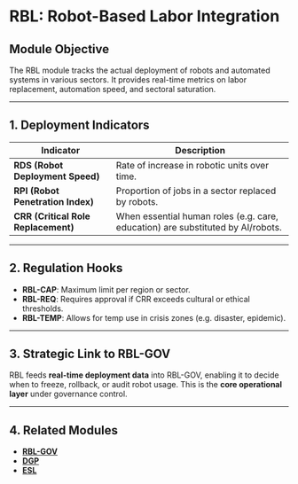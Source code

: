 # RBL: Robot-Based Labor Integration

## Module Objective
The RBL module tracks the actual deployment of robots and automated systems in various sectors.
It provides real-time metrics on labor replacement, automation speed, and sectoral saturation.

---

## 1. Deployment Indicators

| Indicator | Description |
|----------|-------------|
| **RDS (Robot Deployment Speed)** | Rate of increase in robotic units over time. |
| **RPI (Robot Penetration Index)** | Proportion of jobs in a sector replaced by robots. |
| **CRR (Critical Role Replacement)** | When essential human roles (e.g. care, education) are substituted by AI/robots. |

---

## 2. Regulation Hooks

- **RBL-CAP**: Maximum limit per region or sector.
- **RBL-REQ**: Requires approval if CRR exceeds cultural or ethical thresholds.
- **RBL-TEMP**: Allows for temp use in crisis zones (e.g. disaster, epidemic).

---

## 3. Strategic Link to RBL-GOV
RBL feeds **real-time deployment data** into RBL-GOV, enabling it to decide when to freeze, rollback, or audit robot usage.
This is the **core operational layer** under governance control.

---

## 4. Related Modules

- [**RBL-GOV**](RBL-GOV.md)
- [**DGP**](DGP.md)
- [**ESL**](ESL.md)


